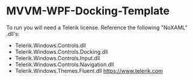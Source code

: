 # MVVM-WPF-Docking-Template
To run you will need a Telerik license. Reference the following "NoXAML" .dll's:

- Telerik.Windows.Controls.dll
- Telerik.Windows.Controls.Docking.dll
- Telerik.Windows.Controls.Input.dll
- Telerik.Windows.Controls.Navigation.dll
- Telerik.Windows.Themes.Fluent.dll
https://www.telerik.com
